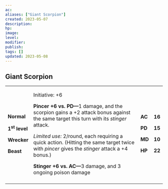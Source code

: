 ```yaml
---
ac: 
aliases: ["Giant Scorpion"]
created: 2023-05-07
description: 
hp: 
image: 
level: 
modifier: 
publish: 
tags: []
updated: 2023-05-08
---
```


## Giant Scorpion

<table>
<colgroup>
<col style="width: 16%" />
<col style="width: 72%" />
<col style="width: 5%" />
<col style="width: 5%" />
</colgroup>
<tbody>
<tr class="odd">
<td><p><strong>Normal</strong></p>
<p><strong>1<sup>st</sup> level</strong></p>
<p><strong>Wrecker</strong></p>
<p><strong>Beast</strong></p></td>
<td><p>Initiative: +6</p>
<p><strong>Pincer +6 vs. PD—</strong>1 damage, and the scorpion gains a
+2 attack bonus against the same target this turn with its
<em>stinger</em> attack.</p>
<p><em>Limited use:</em> 2/round, each requiring a quick action.
(Hitting the same target twice with <em>pincer</em> gives the
<em>stinger</em> attack a +4 bonus.)</p>
<p><strong>Stinger +6 vs. AC—</strong>3 damage, and 3 ongoing poison
damage</p></td>
<td><p><strong>AC</strong></p>
<p><strong>PD</strong></p>
<p><strong>MD</strong></p>
<p><strong>HP</strong></p></td>
<td><p><strong>16</strong></p>
<p><strong>15</strong></p>
<p><strong>10</strong></p>
<p><strong>22</strong></p></td>
</tr>
<tr class="even">
<td></td>
<td></td>
<td></td>
<td></td>
</tr>
</tbody>
</table>
